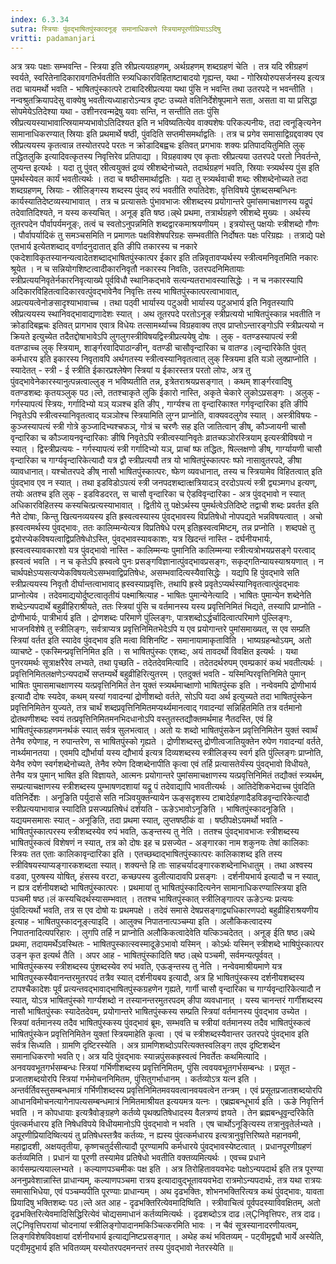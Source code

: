 ```yaml
---
index: 6.3.34
sutra: स्त्रियाः पुंवद्भाषितपुंस्कादनूङ् समानाधिकरणे स्त्रियामपूरणीप्रियाऽऽदिषु
vritti: padamanjari
---
```


  अत्र त्रयः पक्षाः सम्भवन्ति - स्त्रिया इति स्रीप्रत्ययग्रहणम्, अर्थग्रहणम् शब्दग्रहणं चेति । तत्र यदि स्रीग्रहणं स्वर्यते, स्वरितेनादिकारावगतिर्भवतीति स्त्र्यधिकारविहिताष्टाबादयो गृह्यन्त, यथा - गोस्रियोरुपसर्जनस्य इत्यत्र तदा चायमर्थो भवति - भाषितपुंस्कात्परे टाबादिस्रीप्रत्यया यथा पुंसि न भवन्ति तथा उतरपदे न भवन्तीति । नन्वश्रुतक्रियापदेसु वाक्येषु भवतीत्यध्याहारोऽन्यत्र दृष्टः उच्यते वतिनिर्देशेषूपमाने सता, असता वा या प्रसिद्धा सोपमेयेऽतिदेश्या यथा - उशीनरवन्मद्रेषु यवाः सन्ति, न सन्तीति ततः पुंसि स्रीप्रत्ययस्याभावात्स्रियामप्यभावोऽतिदिश्यत इति न भविष्यतित्येव वाक्यशेषः परिकल्पनीयः, तदा त्वनूङ्त्यिनेन सामानाधिकरण्यात् स्रियाः इति प्रथमार्थे षष्ठी, पुंवदिति सप्तमीसमर्थाद्वतिः । तत्र च प्रगेव समासाद्विग्रद्दवाक्य एव स्रीप्रत्ययस्य कृतत्वान्न तस्योतरपदे परतः न क्रोडादिबह्वचः इतिवत् प्रगभावः शक्यः प्रतिपादयितुमिति लुक् तद्धितलुकि इत्यादिवत्कृतस्य निवृत्तिरेव प्रतिपाद्या । विग्रहवाक्य एव कृताः स्रीप्रत्यया उतरपदे परतो निवर्तन्ते, लुप्यन्त इत्यर्थः ।  यदा तु पुंवत् स्रीत्वयुक्तं द्रव्यं स्रीशब्देनोच्यते, तदार्थग्रहणं भवति, स्रियाः स्त्र्यर्थस्य पुंस इति पुमर्थस्येवल कार्यं भवतीत्यर्थः । तदा च षष्ठीसमार्थाद्वतिः । यदा तु स्त्र्यर्थवाची शब्दः स्रीशब्देनोच्यते तदा शब्दग्रहणम्, स्रियाः - स्रीलिङ्गस्य शब्दस्य पुंवद् रुपं भवतीति रुपतिदेशः, वृत्तिविषये पुंशब्दसम्बन्धिनः कार्यस्यातिदेष्टव्यस्याभावात् । तत्र च प्रत्यासतेः पुंभावभाजः स्रीशब्दस्य प्रयोगान्तरे पुमांसमाचक्षाणस्य यद्रूपं तदेवातिदिश्यते, न यस्य कस्यचित् ।  अनूङ् इति षष्ठ।ल्र्थे प्रथमा, तत्रार्थग्रहणे स्रीशब्दे मुख्यः । अर्थस्य तूतरपदेन पौर्वापर्यमनूङ्ः, तत्वं च स्वतोऽनुपन्नमिति शब्दद्वारकमाश्रयणीयम् । इत्रयोस्तु पक्षयोः स्त्रीशब्दो गौणः । पौर्वापर्यादिकं तु समञ्चसमिति न प्रमाणतः पक्षविशेषपरिग्रहः सम्भवतीति निर्दोषतः पक्षः परिग्रह्यः ।  तत्राद्ये पक्षे एतभार्य इत्येतशब्दाद् वर्णादनुदातात् इति ङीपि तकारस्य च नकारे एकदेशाविकृतस्यानन्यत्वादेतशब्दाद्भाषितपुंस्कात्पर ईकार इति तन्निवृतावप्यर्थस्य स्त्रीत्वमनिवृतमिति नकारः श्रूयेत । न च सन्नियोगशिष्टत्वादीकारनिवृतौ नकारस्य निवतिः, उतरपदनिमितायाः स्त्रीप्रत्ययनिवृतेर्नकारनिवृत्याख्ये पूर्वविधौ स्थानिकद्भावे सत्यन्यतराभावस्यासिद्धेः । न च नकारस्यापि अदिकारविहितत्वादिकारवत्पुंवद्भावेनैव निवृत्तिः तस्य भाषितपुंस्कात्परत्वाभावात्, अप्रत्ययत्वेनोङसादृश्याभावाच्च । तथा पठ्वी भार्यास्य पटुअवी भार्यास्य पटुअभार्य इति निवृतस्यापि स्रीप्रत्ययस्य स्थानिवद्भावाद्यणादेशः स्यात् ।  अथ तूतरपदे परतोऽनूङ् स्त्रीप्रत्ययो भाषितपुंस्कान्न भवतीति न क्रोडादिबह्णचः इतिवत् प्रागभाव एवात्र विधेयः तत्सामर्थ्याच्च विग्रहवाक्य तएव प्राप्तोऽन्तारङ्गोऽपि स्त्रीप्रत्ययो न क्रियते इत्युच्येत तदैतद्दोषाभावेऽपि लुगलुगस्त्रीविषयद्विस्त्रीप्रत्ययेषु दोषः । लुक् - वतण्डस्यापत्यं स्त्री वतण्डाच्च लुक् स्त्रियाम्, शार्ङ्गरवादिपाठान्ङीन्, वतण्डी चासौवृन्दारिका च वातण्ड।ल्वृन्दारिकेति पुंवत् कर्मधारय इति इकारस्य निवृतावपि अर्थगतस्य स्त्रीत्वस्यानिवृतत्वात् लुक् स्त्रियमा इति यञो लुक्प्राप्नोति । स्यादेतत् - स्त्री - ई स्त्रीति ईकारप्रश्लेषेण स्त्रियां य ईकारस्तत्र परतो लोपः, अत्र तु पुंवद्भावेनेकारस्यानुत्पन्नत्वाल्लुङ् न भविष्यतीति तन्न, इत्रेतराश्रयप्रसङ्गात् । कथम् शार्ङ्गरवादिषु वतण्डशब्दः कृतयञ्लुक् पठ।ल्ते, ततश्चाकृते लुकि ईकारो नास्ति, अकृते चेकारे लुकोऽप्रसङ्गः । अलुक् - गर्गस्यापत्यं स्त्रियः, गर्गादिभ्यो यञ् यञश्च इति ङीप् , गार्ग्यश्च ता वृन्दारिकाश्त गर्गवृन्दारिका इति ङीपि निवृतेऽपि स्त्रीत्वस्यानिवृतत्वाद् यञञोश्च स्त्रियामिति लुग्न प्राप्नोति, वाक्यवदलुगेव स्यात् । अस्त्रीविषयः - कुञ्जस्यापत्यं स्त्री गोत्रे कुञ्जादिभ्यश्चफञ्, गोत्रं च चरणैः सह इति जातित्वान् ङीष्, कौञ्जायनी चासौ वृन्दारिका च कौञ्जायनवृन्दारिकाः ङीषि निवृतेऽपि स्त्रीत्वस्यानिवृतेः व्रातच्फञोरस्त्रियाम् इत्यस्त्रीविषयो न स्यात् । द्विस्त्रीप्रत्ययः - गर्गस्यापत्यं स्त्री गर्गादिभ्यो यञ्, प्राचां ष्फ तद्धितः, षिल्लक्षणो ङीष्, गार्ग्यायणी चासौ वृन्दारिका च गार्ग्यवृन्दारिकेत्यादौ यत्र द्वौ स्त्रीप्रत्ययौ तत्र यो भाषितपुंस्कात्परः ष्फो नासावुतरपदे, ङीषा व्यावधानात्। यश्चोतरपदे ङीष् नासौ भाषितपुंस्कात्परः, ष्फेण व्यवधानात्, तस्य च स्त्रियामेव विहितत्वात् इति पुंवद्भाव एव न स्यात् । तथा इडविडोऽपत्यं स्त्री जनपदशब्दात्क्षत्रियादञ् दरदोऽपत्यं स्त्री द्व्यञ्मगध इत्यण्, तयोः अतश्च इति लुक् - इडविडदरत्, स चासौ वृन्दारिका च ऐडविवृन्दारिका - अत्र पुंवद्भावो न स्यात् अधिकारविहितस्य कस्यचित्प्रत्यस्याभावात् ।  द्वितीये तु पक्षेऽर्थस्य पुमर्थत्वेऽतिदिष्टे तद्वाची शब्दः प्रवर्तत इति नैते दोषाः, किन्तु खित्यनव्ययस्य इति ह्रस्वत्वस्यास्य पुंवद्भावस्य विप्रतिषेधो नोपपद्यते भन्नविषयत्वात् । अचो ह्रस्वत्वमर्थस्य पुंवद्भावः, ततः कालिम्मन्येत्यत्र विप्रतिषेधे परम् इतिह्रस्वत्वमिष्टम्, तन्न प्रप्नोति । शब्दपक्षे तु द्वयोरप्येकविषयत्वाद्विप्रतिषेधोऽस्ति, पुंवद्भावस्यावकाशः, यत्र खिदन्तं नास्ति - दर्घनीयभार्यः, ह्रस्वत्वस्यावकारशो यत्र पुंवद्भावो नास्ति - कालिम्मन्यः पुमानिति कालिम्मन्या स्त्रीत्यत्रोभयप्रसङ्गे परत्वाद् ह्रस्वत्वं भवति । न च कृतेऽपि ह्रस्वत्वे पुनः प्रसङ्गविज्ञानात्पुंवद्भावप्रसङ्गः, सकृद्गतिन्यायस्याश्रयणात् । न चार्थपक्षेऽप्यसत्यप्येकविषयत्वेऽसम्भवाद्विप्रतिषेधः, असम्भवादित्यस्यैवासिद्धेः । यद्यपि हि पुंवद्भावे सति स्त्रीप्रत्ययस्य निवृतौ दीर्घान्तत्वाभावाद् ह्रस्वस्याप्रवृत्तिः, तथापि ह्रस्वे प्रवृतेऽप्यर्थस्यानिवृतत्वात्पुंवद्भावः प्राप्नोत्येव ।  तदेवमाद्ययोर्दुष्टत्वातृतीयं पक्ष्माश्रित्याह - भाषितः पुमान्येनेत्यादि । भाषितः पुमान्येन शब्देनेति शब्देऽन्यपदार्थे बहुव्रीहिराश्रीयते, ततः स्त्रियां पुंसि च वर्तमानस्य यस्य प्रवृत्तिनिमितं भिद्यते, तस्यापि प्राप्नोति - द्रोणीभार्यः, पात्रीभार्य इति । द्रोणशब्दः परिमाणे पुंल्लिङ्गः, पात्रशब्दोऽर्द्धर्चादित्वात्परिमाणे पुंल्लिङ्गः, भाजनविशेषे तु स्त्रीलिङ्गः, सर्वत्राप्यत्र प्रवृत्तिनिमितभेदेऽपि य एव प्रयोगान्तरे पुमांसमाख्यत्, स एव सम्प्रति स्त्रियां वर्तत इति स्यादेव पुंवद्भाव इति मत्वा विशिनष्टि - समानायामाकृताविति । भाष्यग्रहन्थोऽयम्, अतो व्याचष्टे - एकस्मिन्प्रवृत्तिनिमित इति । स भाषितपुंस्कः  एशब्दः, अयं तावदर्थो विवक्षित इत्यर्थः । यथा पुनरयमर्थः सूत्राक्षरैरेव लभ्यते, तथा पृच्छति - तदेतदेवमित्यादि । तदेतदर्थरुपम् एवम्प्रकारं कथं भवतीत्यर्थः । प्रवृत्तिनिमितलक्षणेऽन्यपदार्थे सप्तम्यर्थे बहुव्रीहिरित्युतरम् । एतदुक्तं भवति - यस्मिन्पिरवृत्तिनिमिते पुमान् भाषितः पुमासमाचक्षाणस्य यत्प्रवृत्तिनिमितं तेन युक्तं स्त्र्यर्थमाच्क्षाणो भाषितपुंस्क इति ।  नन्वेवमपि द्रोणीभार्य इत्यादौ दोषः स्यदेव, कथम् यस्यां गवादन्यां द्रोणीशब्दो वर्तते, सोऽपि यदा अर्थ इत्युच्यते तदा भाषितपुंस्केन प्रवृत्तिनिमितेन युज्यते, तत्र चार्थं शब्दप्रवृत्तिनिमितमप्यर्थ्यमानत्वाद् गवादन्यां सन्निहितमिति तत्र वर्तमानो द्रोतथणीशब्दः स्वयं तत्प्रवृत्तिनिमितमनभिदधानोऽपि वस्तुतस्तद्यौक्तमर्थमाह नैतदस्ति, एवं हि भाषितपुंस्कग्रहणमनर्थकं स्यात् सर्वत्र सुलभत्वात् । अतो यः शब्दो भाषितपुंसकेन प्रवृत्तिनिमितेन युक्तं स्वार्थं तेनैव रुपेणाह, न रुपान्तरेण, स भाषितपुंस्को गृह्यते । द्रोणीशब्दस्तु द्रोणीत्वजातियुक्तेन रुपेण गवादन्यां वर्तते, नार्थ्यमानतया ।  एवमपि द्यौर्भार्या यस्य द्यौभार्य इत्यत्र दिव्यशब्दस्य स्त्रीलिङ्स्य स्वर्ग इति पुंल्लिङ्गः प्राप्नोति, येनैव रुपेण स्वर्गशब्देनोच्यते, तेनैव रुपेण दिव्शब्देनापीति कृत्वा एवं तर्हि प्रत्यासतेर्यंस्य पुंवद्भावो विधीयते, तेनैव यत्र पुमान् भाषित इति विज्ञायते, आत्मनः प्रयोगान्तरे पुमांसमाचक्षाणस्य यत्प्रवृत्तिनिमितं तद्यौक्तं स्त्र्यर्थम्, सम्प्रत्याचक्षाणस्य स्त्रीशब्दस्य पुम्भाषणदशायां यद्रू पं तदेवाद्यापि भावतीत्यर्थः । आतिदेशिकभेदाच्च पुंवदिति वतिनिर्देशः ।  अनूङिति पर्युदासे सति नञिवयुक्तन्यायेन ऊङ्सदृशस्य टाबादेर्ग्रहणादैडविडवृन्दारिकेत्यादौ स्त्रीप्रत्ययाभावान्न स्यादिति प्रसज्यप्रतिषेधं दर्शयति - ऊङेऽभावोऽनूङिति । भाषितपुंस्कादनूङिति । यद्ययमसमासः स्यात् - अनूङिति, तदा प्रथमा स्यात्, लुप्तषष्ठीकं वा । षष्ठीपक्षेऽयमर्थो भवति - भाषितपुंस्कात्परस्य स्त्रीशब्दस्येव रुपं भवति, ऊङ्न्तस्य तु नेति । ततश्च पुंवद्भावभाजः स्त्रीशब्दस्य भाषितपुंस्कत्वं विशेषणं न स्यात्, तत्र को दोषः इह च प्रसज्येत - अङ्गारका नाम शकुनयः तेषां कालिकाः स्त्रियः तत एताः कालिकावृन्दारिका इति । एतच्छब्दाद्भाषितपुंस्कात्परः कालिकाशब्द इति तस्य स्त्रीविषयस्याप्यङ्गारकशब्दता स्यात्। शक्यन्ते हि ताः साहचर्यादङ्गारकशब्देनाभिधातुम् । तथा अश्वस्य वडवा, पुरुषस्य योषित्, हंसस्य वरटा, कच्छपस्य डुलीत्यादावपि प्रसङ्गः । दर्शनीयभार्य इत्यादौ च न स्यात्, न ह्यत्र दर्शनीयशब्दो भाषितपुंस्कात्परः । प्रथमायां तु भाषितपुंस्कादित्यनेन सामानाधिकरण्यात्स्त्रिया इति पञ्चमी षष्ठ।लं कस्यचिदर्थस्यासम्भवात् । ततश्च भाषितपुंस्कात् स्त्रीलिङ्गात्पर ऊङेऽन्यः प्रत्ययः पुंवदित्यर्थो भवति, तत्र स एव दोषो यः प्रथमपक्षे । तदेवं समासे देषप्रसङ्गाद्व्यधिकारणपदो बहुव्रीहिराश्रयणीय इत्याह - भाषितपुस्कादनूङ्त्याइदि । आलुक्च निपातनात्पञ्चम्या इति । अलौकिकत्वादस्य निपातनादित्यपरिहारः । लुगपि तर्हि न प्राप्नोति अलौकिकत्वादेवेति यत्किञ्चदेतत् । अनूङ् ईति षष्ठ।ल्रथे प्रथमा, तदायमर्थेऽवस्थितः - भाषितपुस्कात्स्वस्मादूङेऽभावो यस्मिन् । कोऽर्थः यस्मिन् स्त्रीशब्दे भाषिपुंस्कात्पर उङ्न कृत इत्यर्थ तैति । अपर आह - भाषितपुंस्कादिति षष्ठ।ल्र्थे पञ्चमी, सर्वमन्यत्पूर्ववत् । भाषितपुंस्कस्य स्त्रीशब्दस्य पुंशब्दस्येव रुपं भवति,  एऊङ्न्तस्य तु नेति ।  नन्वेवमाश्रीयमाणे यत्र भाषितपुस्कस्यैवानन्तरमुतरपदं तत्रैव स्यात् दर्शनीयबय इत्यादौ, अत्र हि भाषितपुंस्कस्य दर्शनीयशब्दस्य टापश्चैकादेशः पूर्वं प्रत्यन्तवद्भावाद्भाषितपुंस्कग्रहणेन गृह्यते, गार्गी चासौ वृन्दारिका च गार्ग्यवृन्दारिकेत्यादौ न स्यात्, योऽत्र भाषितपुंस्को गार्ग्यशब्दो न तस्यानन्तरमुतरपदम् ङीपा व्यवधानात् । यस्य चानन्तरं गार्गीशब्दस्य नासौ भाषितपुंस्कः स्यादेतदेवम्, प्रयोगान्तरे भाषितपुंस्कस्य सम्प्रति स्त्रियां वर्तमानस्य पुंवद्भाव उच्येत । स्त्रियां वर्तमानस्य तदैव भाषितपुंस्कस्य पुंवद्भावं ब्रूमः, सम्भवति च स्त्रीयां वर्तमानस्य तदैव भाषितपुंस्कत्वं भाषितपुंस्केन प्रवृत्तिनिमितेन युक्तां स्त्रियमाहेति कृत्वा । एवं च स्त्रीशब्दस्यैवान्तर उतरपदे पुंवद्भाव इति सर्वत्र सिध्यति ।  ग्रामणि दृष्टिरस्येति । अत्र ग्रामणिशब्दोऽपरित्यक्तस्वलिङ्ग तएव दृष्टिशब्देन समानाधिकरणो भवति  ए। अत्र यदि पुंवद्भावः स्यान्नपुंसकह्रस्वत्वं निवर्तेतः  कथमित्यादि । अनवयवभूतगर्भसम्बन्धः स्त्रियां गर्भिणीशब्दस्य प्रवृत्तिनिमितम्, पुंसि त्ववयवभूतगर्भसम्बन्धः । प्रसूत - प्रजातशब्दयोरपि स्त्रियां गर्भमोचननिमितम, पुंसितुगर्भाधानम् । कर्तव्योऽत्र यत्न इति । अन्तर्वर्तिवस्तुसम्बन्धमात्रं गर्भिणीशब्दस्य प्रवृत्तिनिमितमवयवत्वानवयवत्वेन तन्त्रम् । एवं प्रसूतप्रजातशब्दयोरपि आधानविमोचनत्यागेनापत्यसम्बन्धमात्रं निमितमाश्रीयत इत्ययमत्र यत्नः ।  एब्रह्मबन्धूभार्य इति । ऊङे निवृत्तिर्न भवति । न कोपधायाः इत्यत्रैवोङ्ग्रहणे कर्तव्ये पृथक्प्रतिषेधादस्य वैलत्रण्यं ज्ञयते । तेन ब्रह्मबन्धूवृन्दरिकेति पुंवत्कर्मधारय इति निषेधविपये विधीयमानोऽपि पुंवद्भावो न भवति । एष चार्थोऽनूङ्त्यिस्य तत्रानुवृतेर्लभ्यते । अपूरणीप्रियादिष्वित्ययं तु प्रतिषेधस्तत्रैव कर्तव्यः, न ह्यस्य पुंवत्कर्मधारय इत्यत्रानुवृत्तिरिष्यते महानवमी, महाद्वादशी, अक्षयतृतीया, कृष्णचतुर्दसीत्यादौ पूरण्यामपि कर्मधारये पुंवद्भावस्येष्टत्वात् ।  प्रधानपूरणीग्रहणं कर्तव्यमिति । प्रधानं या पूरणी तस्यामेव प्रतिषेधो भवतीति वक्तव्यमित्यर्थः । एवच्च प्रधाने कार्यसम्प्रत्ययाल्लभ्यते । कल्याणपञ्चमीकः पक्ष इति । अत्र तिरोहितावयवभेदः पक्षोऽन्यपदार्थ इति तत्र पूरण्या अननुप्रवेशान्नास्ति प्राधान्यम्, कल्याणपञ्चमा रात्रय इत्यादावुद्भूतावयवभेदा रात्रमोऽन्यपदार्थः, तत्र यथा रात्रयः समासाभिधेया, एवं पञ्चम्यपीति पूरण्याः प्राधान्यम् ।  अथ दृढभक्तिः, शोभनभक्तिरित्यत्र कथं पुंवद्भावः, यावता प्रियादिषु भक्तिशब्दः पठ।ल्ते अत आह - दृढभक्तिरित्येवमादिष्विति । स्त्रीवाचित्वं पूर्वपदस्याविवक्षितम्, अतो दृढभक्तिरित्येवमादिसिद्धिरित्येवं चोद्यसमाधानं कर्तव्यमित्यर्थः । दृढशब्दोऽत्र दाढ।ल्Çनिवृत्तिपरः, तत्र दाढ।ल्Çनिवृत्तिपरायां चोदनायां स्त्रीलिङ्गोपादानमकिञ्चित्करमिति भावः । न चैवं सूत्रस्यानादरणीयत्वम्, लिङ्गविशेषविवक्षायां दर्शनीयभार्य इत्याद्यनिष्टप्रसङ्गात् । अथेह कथं भवितव्यम् - पट्वीमृद्व्यौ भार्ये अस्येति, पट्वीमृदुभार्य इति भवितव्यम् यस्योतरपदमनन्तरं तस्य पुंवद्भावो नेतरस्येति ॥